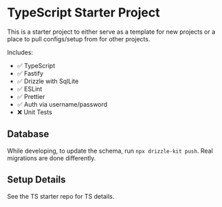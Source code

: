 # TypeScript Starter Project

This is a starter project to either serve as a template for new projects or a place to pull configs/setup from for other projects.

Includes:

- ✅ TypeScript
- ✅ Fastify
- ✅ Drizzle with SqlLite
- ✅ ESLint
- ✅ Prettier
- ✅ Auth via username/password
- ❌ Unit Tests

## Database

While developing, to update the schema, run `npx drizzle-kit push`. Real migrations are done differently.

## Setup Details

See the TS starter repo for TS details.
